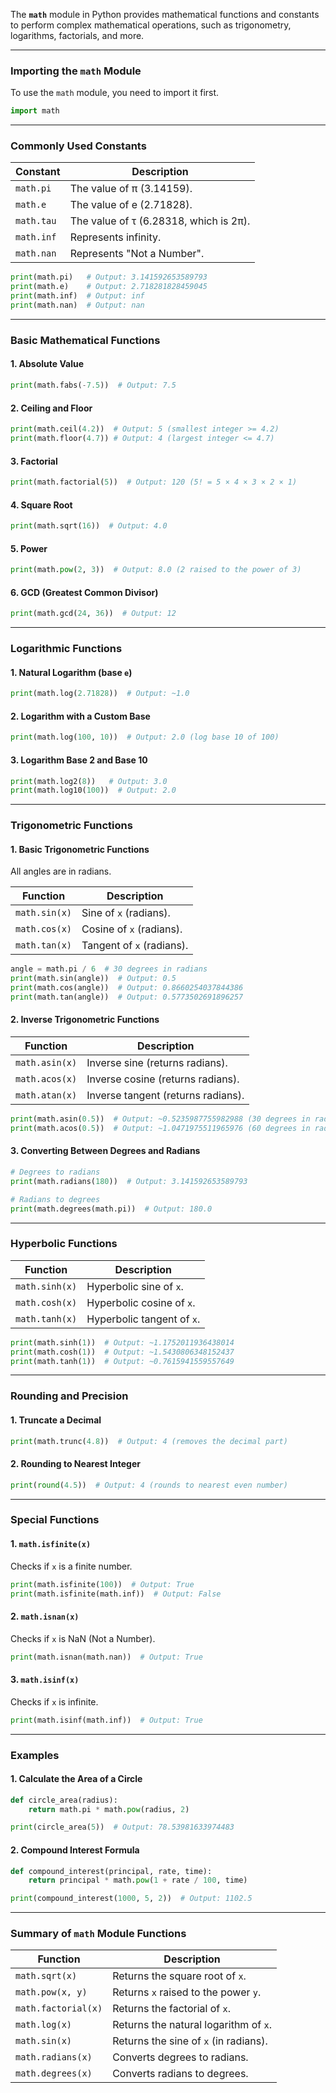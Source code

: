 The **`math`** module in Python provides mathematical functions and constants to perform complex mathematical operations, such as trigonometry, logarithms, factorials, and more.

---

### Importing the `math` Module
To use the `math` module, you need to import it first.

```python
import math
```

---

### Commonly Used Constants

| Constant     | Description             |
|--------------|-------------------------|
| `math.pi`    | The value of π (3.14159). |
| `math.e`     | The value of e (2.71828). |
| `math.tau`   | The value of τ (6.28318, which is 2π). |
| `math.inf`   | Represents infinity.     |
| `math.nan`   | Represents "Not a Number". |

```python
print(math.pi)   # Output: 3.141592653589793
print(math.e)    # Output: 2.718281828459045
print(math.inf)  # Output: inf
print(math.nan)  # Output: nan
```

---

### Basic Mathematical Functions

#### 1. Absolute Value
```python
print(math.fabs(-7.5))  # Output: 7.5
```

#### 2. Ceiling and Floor
```python
print(math.ceil(4.2))  # Output: 5 (smallest integer >= 4.2)
print(math.floor(4.7)) # Output: 4 (largest integer <= 4.7)
```

#### 3. Factorial
```python
print(math.factorial(5))  # Output: 120 (5! = 5 × 4 × 3 × 2 × 1)
```

#### 4. Square Root
```python
print(math.sqrt(16))  # Output: 4.0
```

#### 5. Power
```python
print(math.pow(2, 3))  # Output: 8.0 (2 raised to the power of 3)
```

#### 6. GCD (Greatest Common Divisor)
```python
print(math.gcd(24, 36))  # Output: 12
```

---

### Logarithmic Functions

#### 1. Natural Logarithm (base `e`)
```python
print(math.log(2.71828))  # Output: ~1.0
```

#### 2. Logarithm with a Custom Base
```python
print(math.log(100, 10))  # Output: 2.0 (log base 10 of 100)
```

#### 3. Logarithm Base 2 and Base 10
```python
print(math.log2(8))   # Output: 3.0
print(math.log10(100))  # Output: 2.0
```

---

### Trigonometric Functions

#### 1. Basic Trigonometric Functions
All angles are in radians.

| Function          | Description                         |
|-------------------|-------------------------------------|
| `math.sin(x)`     | Sine of `x` (radians).             |
| `math.cos(x)`     | Cosine of `x` (radians).           |
| `math.tan(x)`     | Tangent of `x` (radians).          |

```python
angle = math.pi / 6  # 30 degrees in radians
print(math.sin(angle))  # Output: 0.5
print(math.cos(angle))  # Output: 0.8660254037844386
print(math.tan(angle))  # Output: 0.5773502691896257
```

#### 2. Inverse Trigonometric Functions
| Function            | Description                          |
|---------------------|--------------------------------------|
| `math.asin(x)`      | Inverse sine (returns radians).      |
| `math.acos(x)`      | Inverse cosine (returns radians).    |
| `math.atan(x)`      | Inverse tangent (returns radians).   |

```python
print(math.asin(0.5))  # Output: ~0.5235987755982988 (30 degrees in radians)
print(math.acos(0.5))  # Output: ~1.0471975511965976 (60 degrees in radians)
```

#### 3. Converting Between Degrees and Radians
```python
# Degrees to radians
print(math.radians(180))  # Output: 3.141592653589793

# Radians to degrees
print(math.degrees(math.pi))  # Output: 180.0
```

---

### Hyperbolic Functions
| Function           | Description                          |
|--------------------|--------------------------------------|
| `math.sinh(x)`     | Hyperbolic sine of `x`.             |
| `math.cosh(x)`     | Hyperbolic cosine of `x`.           |
| `math.tanh(x)`     | Hyperbolic tangent of `x`.          |

```python
print(math.sinh(1))  # Output: ~1.1752011936438014
print(math.cosh(1))  # Output: ~1.5430806348152437
print(math.tanh(1))  # Output: ~0.7615941559557649
```

---

### Rounding and Precision

#### 1. Truncate a Decimal
```python
print(math.trunc(4.8))  # Output: 4 (removes the decimal part)
```

#### 2. Rounding to Nearest Integer
```python
print(round(4.5))  # Output: 4 (rounds to nearest even number)
```

---

### Special Functions

#### 1. `math.isfinite(x)`
Checks if `x` is a finite number.

```python
print(math.isfinite(100))  # Output: True
print(math.isfinite(math.inf))  # Output: False
```

#### 2. `math.isnan(x)`
Checks if `x` is NaN (Not a Number).

```python
print(math.isnan(math.nan))  # Output: True
```

#### 3. `math.isinf(x)`
Checks if `x` is infinite.

```python
print(math.isinf(math.inf))  # Output: True
```

---

### Examples

#### 1. Calculate the Area of a Circle
```python
def circle_area(radius):
    return math.pi * math.pow(radius, 2)

print(circle_area(5))  # Output: 78.53981633974483
```

#### 2. Compound Interest Formula
```python
def compound_interest(principal, rate, time):
    return principal * math.pow(1 + rate / 100, time)

print(compound_interest(1000, 5, 2))  # Output: 1102.5
```

---

### Summary of `math` Module Functions

| Function          | Description                              |
|-------------------|------------------------------------------|
| `math.sqrt(x)`    | Returns the square root of `x`.          |
| `math.pow(x, y)`  | Returns `x` raised to the power `y`.     |
| `math.factorial(x)`| Returns the factorial of `x`.           |
| `math.log(x)`     | Returns the natural logarithm of `x`.    |
| `math.sin(x)`     | Returns the sine of `x` (in radians).    |
| `math.radians(x)` | Converts degrees to radians.            |
| `math.degrees(x)` | Converts radians to degrees.            |
